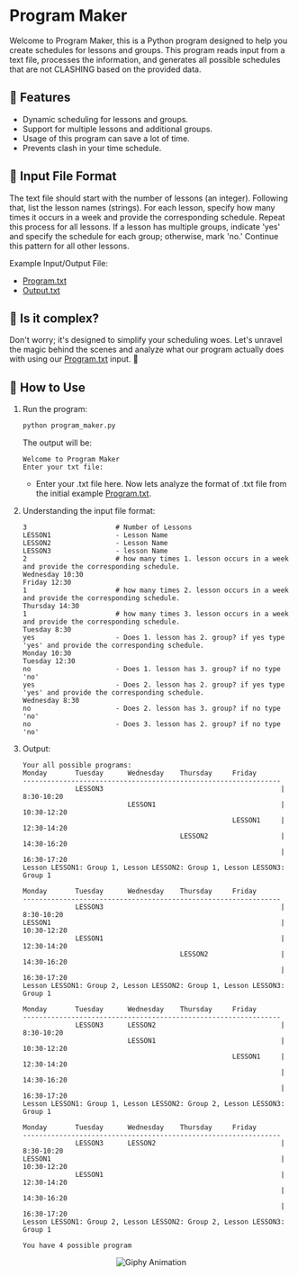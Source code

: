 # Program Maker

Welcome to Program Maker, this is a Python program designed to help you create schedules for lessons and groups. This program reads input from a text file, processes the information, and generates all possible schedules that are not CLASHING based on the provided data.

## 🚀 Features

- Dynamic scheduling for lessons and groups.
- Support for multiple lessons and additional groups.
- Usage of this program can save a lot of time.
- Prevents clash in your time schedule.

## 🌟 Input File Format

The text file should start with the number of lessons (an integer). 
Following that, list the lesson names (strings).
For each lesson, specify how many times it occurs in a week and provide the corresponding schedule.
Repeat this process for all lessons.
If a lesson has multiple groups, indicate 'yes' and specify the schedule for each group; otherwise, mark 'no.' Continue this pattern for all other lessons.

Example Input/Output File:

- [Program.txt](program.txt)
- [Output.txt](output.txt)

## 🎩 Is it complex?

Don't worry; it's designed to simplify your scheduling woes. Let's unravel the magic behind the scenes and analyze what our program actually does with using our [Program.txt](program.txt) input. 🚀

## 🎯 How to Use

1. Run the program:
   ```bash
   python program_maker.py
   ```
   The output will be:
   ```
   Welcome to Program Maker
   Enter your txt file:
   ```
   - Enter your .txt file here. Now lets analyze the format of .txt file from the initial example [Program.txt](program.txt).
     
2. Understanding the input file format:
   ```
   3                      # Number of Lessons
   LESSON1                - Lesson Name
   LESSON2                - Lesson Name
   LESSON3                - lesson Name
   2                      # how many times 1. lesson occurs in a week and provide the corresponding schedule.
   Wednesday 10:30
   Friday 12:30
   1                      # how many times 2. lesson occurs in a week and provide the corresponding schedule.
   Thursday 14:30
   1                      # how many times 3. lesson occurs in a week and provide the corresponding schedule.
   Tuesday 8:30
   yes                    - Does 1. lesson has 2. group? if yes type 'yes' and provide the corresponding schedule.
   Monday 10:30
   Tuesday 12:30
   no                     - Does 1. lesson has 3. group? if no type 'no'
   yes                    - Does 2. lesson has 2. group? if yes type 'yes' and provide the corresponding schedule.
   Wednesday 8:30
   no                     - Does 2. lesson has 3. group? if no type 'no'
   no                     - Does 3. lesson has 2. group? if no type 'no'
   ```
   
3. Output:
   ``` 
   Your all possible programs: 
   Monday       Tuesday      Wednesday    Thursday     Friday      
   ----------------------------------------------------------------
                LESSON3                                            | 8:30-10:20
                             LESSON1                               | 10:30-12:20
                                                       LESSON1     | 12:30-14:20
                                          LESSON2                  | 14:30-16:20
                                                                   | 16:30-17:20
   Lesson LESSON1: Group 1, Lesson LESSON2: Group 1, Lesson LESSON3: Group 1
   
   Monday       Tuesday      Wednesday    Thursday     Friday      
   ----------------------------------------------------------------
                LESSON3                                            | 8:30-10:20
   LESSON1                                                         | 10:30-12:20
                LESSON1                                            | 12:30-14:20
                                          LESSON2                  | 14:30-16:20
                                                                   | 16:30-17:20
   Lesson LESSON1: Group 2, Lesson LESSON2: Group 1, Lesson LESSON3: Group 1
   
   Monday       Tuesday      Wednesday    Thursday     Friday      
   ----------------------------------------------------------------
                LESSON3      LESSON2                               | 8:30-10:20
                             LESSON1                               | 10:30-12:20
                                                       LESSON1     | 12:30-14:20
                                                                   | 14:30-16:20
                                                                   | 16:30-17:20
   Lesson LESSON1: Group 1, Lesson LESSON2: Group 2, Lesson LESSON3: Group 1
   
   Monday       Tuesday      Wednesday    Thursday     Friday      
   ----------------------------------------------------------------
                LESSON3      LESSON2                               | 8:30-10:20
   LESSON1                                                         | 10:30-12:20
                LESSON1                                            | 12:30-14:20
                                                                   | 14:30-16:20
                                                                   | 16:30-17:20
   Lesson LESSON1: Group 2, Lesson LESSON2: Group 2, Lesson LESSON3: Group 1
   
   You have 4 possible program
   ```
   
<p align="center">
  <img src="https://media.giphy.com/media/v1.Y2lkPTc5MGI3NjExN3E1Y3RmMDBwNXdibG4zaWhiNG9zdncwMjltaTJvbGRtazYwdjJsZCZlcD12MV9pbnRlcm5hbF9naWZfYnlfaWQmY3Q9Zw/KAq5w47R9rmTuvWOWa/giphy.gif" alt="Giphy Animation">
</p>


